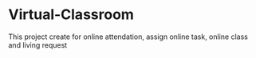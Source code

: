 # Virtual-Classroom
This project create for online attendation, assign online task, online class and living request
